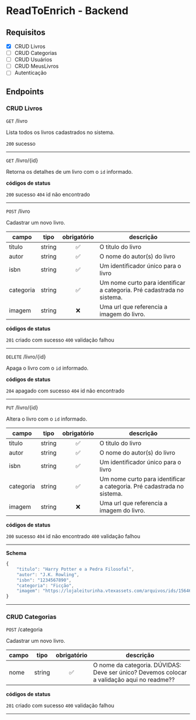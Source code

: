 # ReadToEnrich - Backend

## Requisitos

- [X] CRUD Livros
- [ ] CRUD Categorias
- [ ] CRUD Usuários
- [ ] CRUD MeusLivros
- [ ] Autenticação

## Endpoints

### CRUD Livros

`GET` /livro

Lista todos os livros cadastrados no sistema.

`200` sucesso

---

`GET` /livro/{id}

Retorna os detalhes de um livro com o `id` informado.

**códigos de status**

`200` sucesso
`404` id não encontrado

---

`POST` /livro

Cadastrar um novo livro.

| campo | tipo | obrigatório | descrição
|-------|------|:-------------:|-----------
|titulo|string|✅|O titulo do livro
|autor|string|✅|O nome do autor(s) do livro
|isbn|string|✅|Um identificador único para o livro
|categoria|string|✅|Um nome curto para identificar a categoria. Pré cadastrada no sistema.
|imagem|string|❌|Uma url que referencia a imagem do livro.

**códigos de status**

`201` criado com sucesso
`400` validação falhou

---

`DELETE` /livro/{id} 

Apaga o livro com o `id` informado.

**códigos de status**

`204` apagado com sucesso
`404` id não encontrado

---

`PUT` /livro/{id} 

Altera o livro com o `id` informado.

| campo | tipo | obrigatório | descrição
|-------|------|:-------------:|-----------
|titulo|string|✅|O titulo do livro
|autor|string|✅|O nome do autor(s) do livro
|isbn|string|✅|Um identificador único para o livro
|categoria|string|✅|Um nome curto para identificar a categoria. Pré cadastrada no sistema.
|imagem|string|❌|Uma url que referencia a imagem do livro.

**códigos de status**

`200` sucesso
`404` id não encontrado
`400` validação falhou

---

**Schema**

```js
{
    "titulo": "Harry Potter e a Pedra Filosofal",
    "autor": "J.K. Rowling",
    "isbn": "1234567890",
    "categoria": "Ficção",
    "imagem": "https://lojaleiturinha.vtexassets.com/arquivos/ids/156464-800-800?v=638337749713470000&width=800&height=800&aspect=true"
}

```

----

### CRUD Categorias

`POST` /categoria

Cadastrar um novo livro.

| campo | tipo | obrigatório | descrição
|-------|------|:-------------:|-----------
|nome|string|✅|O nome da categoria. DÚVIDAS: Deve ser único? Devemos colocar a validação aqui no readme??

**códigos de status**

`201` criado com sucesso
`400` validação falhou

---